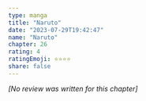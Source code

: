 ```yaml
---
type: manga
title: "Naruto"
date: "2023-07-29T19:42:47"
name: "Naruto"
chapter: 26
rating: 4
ratingEmoji: ⭐️⭐️⭐️⭐️
share: false
---
```


*[No review was written for this chapter]*

